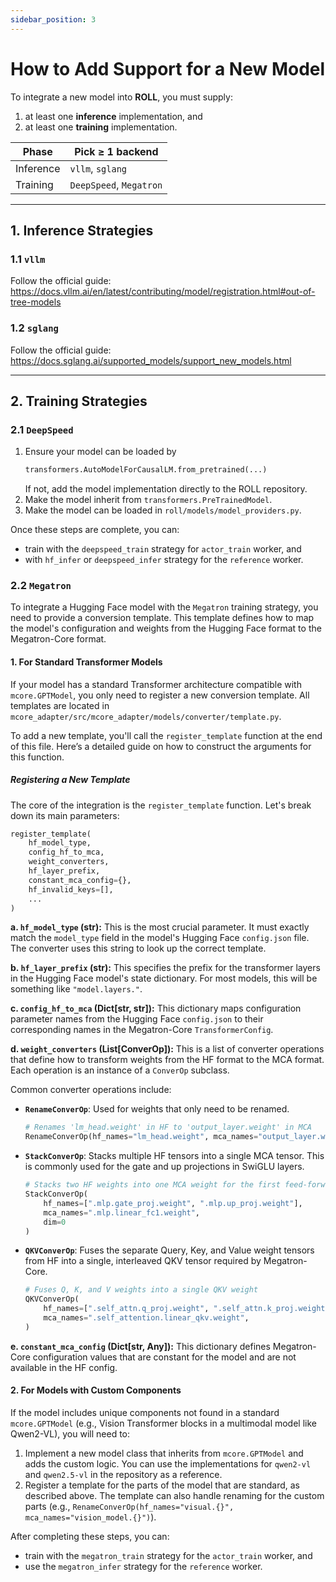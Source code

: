 ```yaml
---
sidebar_position: 3
---
```


# How to Add Support for a New Model

To integrate a new model into **ROLL**, you must supply:

1. at least one **inference** implementation, and  
2. at least one **training** implementation.

| Phase     | Pick ≥ 1 backend |
|-----------|-----------------|
| Inference | `vllm`, `sglang` |
| Training  | `DeepSpeed`, `Megatron` |

---

## 1. Inference Strategies

### 1.1 `vllm`
Follow the official guide:  
https://docs.vllm.ai/en/latest/contributing/model/registration.html#out-of-tree-models

### 1.2 `sglang`
Follow the official guide:  
https://docs.sglang.ai/supported_models/support_new_models.html

---

## 2. Training Strategies

### 2.1 `DeepSpeed`

1. Ensure your model can be loaded by  
   ```python
   transformers.AutoModelForCausalLM.from_pretrained(...)
   ```  
   If not, add the model implementation directly to the ROLL repository.
2. Make the model inherit from `transformers.PreTrainedModel`.
3. Make the model can be loaded in `roll/models/model_providers.py`.

Once these steps are complete, you can:
- train with the `deepspeed_train` strategy for `actor_train` worker, and  
- with `hf_infer` or `deepspeed_infer` strategy for the `reference` worker.

### 2.2 `Megatron`

To integrate a Hugging Face model with the `Megatron` training strategy, you need to provide a conversion template. This template defines how to map the model's configuration and weights from the Hugging Face format to the Megatron-Core format.

#### 1. For Standard Transformer Models

If your model has a standard Transformer architecture compatible with `mcore.GPTModel`, you only need to register a new conversion template. All templates are located in `mcore_adapter/src/mcore_adapter/models/converter/template.py`.

To add a new template, you'll call the `register_template` function at the end of this file. Here’s a detailed guide on how to construct the arguments for this function.

##### Registering a New Template

The core of the integration is the `register_template` function. Let's break down its main parameters:

```python
register_template(
    hf_model_type,
    config_hf_to_mca,
    weight_converters,
    hf_layer_prefix,
    constant_mca_config={},
    hf_invalid_keys=[],
    ...
)
```

**a. `hf_model_type` (str):**
This is the most crucial parameter. It must exactly match the `model_type` field in the model's Hugging Face `config.json` file. The converter uses this string to look up the correct template.

**b. `hf_layer_prefix` (str):**
This specifies the prefix for the transformer layers in the Hugging Face model's state dictionary. For most models, this will be something like `"model.layers."`.

**c. `config_hf_to_mca` (Dict[str, str]):**
This dictionary maps configuration parameter names from the Hugging Face `config.json` to their corresponding names in the Megatron-Core `TransformerConfig`.

**d. `weight_converters` (List[ConverOp]):**
This is a list of converter operations that define how to transform weights from the HF format to the MCA format. Each operation is an instance of a `ConverOp` subclass.

Common converter operations include:
- **`RenameConverOp`**: Used for weights that only need to be renamed.
  ```python
  # Renames 'lm_head.weight' in HF to 'output_layer.weight' in MCA
  RenameConverOp(hf_names="lm_head.weight", mca_names="output_layer.weight")
  ```
- **`StackConverOp`**: Stacks multiple HF tensors into a single MCA tensor. This is commonly used for the gate and up projections in SwiGLU layers.
  ```python
  # Stacks two HF weights into one MCA weight for the first feed-forward layer
  StackConverOp(
      hf_names=[".mlp.gate_proj.weight", ".mlp.up_proj.weight"], 
      mca_names=".mlp.linear_fc1.weight", 
      dim=0
  )
  ```
- **`QKVConverOp`**: Fuses the separate Query, Key, and Value weight tensors from HF into a single, interleaved QKV tensor required by Megatron-Core.
  ```python
  # Fuses Q, K, and V weights into a single QKV weight
  QKVConverOp(
      hf_names=[".self_attn.q_proj.weight", ".self_attn.k_proj.weight", ".self_attn.v_proj.weight"],
      mca_names=".self_attention.linear_qkv.weight",
  )
  ```

**e. `constant_mca_config` (Dict[str, Any]):**
This dictionary defines Megatron-Core configuration values that are constant for the model and are not available in the HF config.


#### 2. For Models with Custom Components

If the model includes unique components not found in a standard `mcore.GPTModel` (e.g., Vision Transformer blocks in a multimodal model like Qwen2-VL), you will need to:
1.  Implement a new model class that inherits from `mcore.GPTModel` and adds the custom logic. You can use the implementations for `qwen2-vl` and `qwen2.5-vl` in the repository as a reference.
2.  Register a template for the parts of the model that are standard, as described above. The template can also handle renaming for the custom parts (e.g., `RenameConverOp(hf_names="visual.{}", mca_names="vision_model.{}")`).

After completing these steps, you can:
- train with the `megatron_train` strategy for the `actor_train` worker, and
- use the `megatron_infer` strategy for the `reference` worker.
